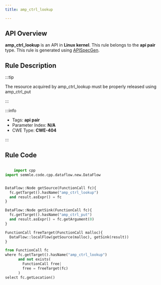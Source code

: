 ```yaml
---
title: amp_ctrl_lookup

---
```



## API Overview
**amp_ctrl_lookup** is an API in **Linux kernel**. This rule belongs to the **api pair** type. This rule is generated using [APISpecGen](../../tools/APISpecGen).
## Rule Description

:::tip

The resource acquired by amp_ctrl_lookup must be properly released using amp_ctrl_put

:::

:::info

- Tags: **api pair**
- Parameter Index: **N/A**
- CWE Type: **CWE-404**

:::

## Rule Code
```python

    import cpp
import semmle.code.cpp.dataflow.new.DataFlow


DataFlow::Node getSource(FunctionCall fc){
  fc.getTarget().hasName("amp_ctrl_lookup")
  and result.asExpr() = fc
}

DataFlow::Node getSink(FunctionCall fc){
  fc.getTarget().hasName("amp_ctrl_put")
  and result.asExpr() = fc.getArgument(0)
}

FunctionCall freeTarget(FunctionCall malloc){
  DataFlow::localFlow(getSource(malloc), getSink(result))
}

from FunctionCall fc
where fc.getTarget().hasName("amp_ctrl_lookup")
      and not exists(
        FunctionCall free| 
        free = freeTarget(fc)
      )
select fc.getLocation()

    
```